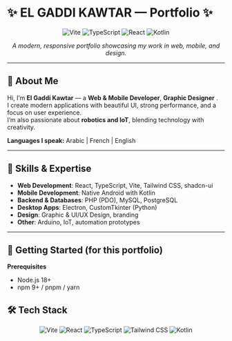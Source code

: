 # ✨ EL GADDI KAWTAR — Portfolio ✨

<div align="center">

![Vite](https://img.shields.io/badge/Vite-B73BFE?style=for-the-badge&logo=vite&logoColor=FFD62E)
![TypeScript](https://img.shields.io/badge/TypeScript-007ACC?style=for-the-badge&logo=typescript&logoColor=white)
![React](https://img.shields.io/badge/React-20232A?style=for-the-badge&logo=react&logoColor=61DAFB)
![Kotlin](https://img.shields.io/badge/Kotlin-0095D5?style=for-the-badge&logo=kotlin&logoColor=white)

*A modern, responsive portfolio showcasing my work in web, mobile, and design.*

</div>

---

## 👋 About Me
Hi, I’m **El Gaddi Kawtar** — a **Web & Mobile Developer**, **Graphic Designer** .  
I create modern applications with beautiful UI, strong performance, and a focus on user experience.  
I’m also passionate about **robotics and IoT**, blending technology with creativity.

**Languages I speak:** Arabic | French | English

---

## 🎯 Skills & Expertise
- **Web Development**: React, TypeScript, Vite, Tailwind CSS, shadcn-ui  
- **Mobile Development**: Native Android with Kotlin  
- **Backend & Databases**: PHP (PDO), MySQL, PostgreSQL  
- **Desktop Apps**: Electron, CustomTkinter (Python)  
- **Design**: Graphic & UI/UX Design, branding  
- **Other**: Arduino, IoT, automation prototypes  

---

## 🚀 Getting Started (for this portfolio)
**Prerequisites**
- Node.js 18+
- npm 9+ / pnpm / yarn
  
## **🛠️ Tech Stack**
<p align="center"> <img src="https://img.shields.io/badge/Vite-646CFF?logo=vite&logoColor=white" alt="Vite"> <img src="https://img.shields.io/badge/React-61DAFB?logo=react&logoColor=black" alt="React"> <img src="https://img.shields.io/badge/TypeScript-3178C6?logo=typescript&logoColor=white" alt="TypeScript"> <img src="https://img.shields.io/badge/Tailwind%20CSS-06B6D4?logo=tailwindcss&logoColor=white" alt="Tailwind CSS"> <img src="https://img.shields.io/badge/Kotlin-0095D5?logo=kotlin&logoColor=white" alt="Kotlin"> </p>


